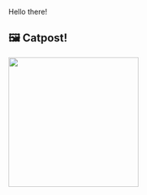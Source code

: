 Hello there!



## 🖼️ Catpost!

<sub>
    <img src="https://cdn2.thecatapi.com/images/dbe.gif" height="256">
</sub>

